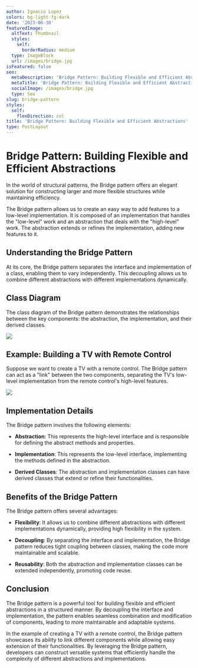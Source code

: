 ```yaml
---
author: Ignacio Lopez
colors: bg-light-fg-dark
date: '2023-06-30'
featuredImage:
  altText: Thumbnail
  styles:
    self:
      borderRadius: medium
  type: ImageBlock
  url: /images/bridge.jpg
isFeatured: false
seo:
  metaDescription: 'Bridge Pattern: Building Flexible and Efficient Abstractions.'
  metaTitle: 'Bridge Pattern: Building Flexible and Efficient Abstractions'
  socialImage: /images/bridge.jpg
  type: Seo
slug: bridge-pattern
styles:
  self:
    flexDirection: col
title: 'Bridge Pattern: Building Flexible and Efficient Abstractions'
type: PostLayout
---
```


# Bridge Pattern: Building Flexible and Efficient Abstractions

In the world of structural patterns, the Bridge pattern offers an elegant solution for constructing larger and more flexible structures while maintaining efficiency.

The Bridge pattern allows us to create an easy way to add features to a low-level implementation. It is composed of an implementation that handles the "low-level" work and an abstraction that deals with the "high-level" work. The abstraction extends or refines the implementation, adding new features to it.

## Understanding the Bridge Pattern

At its core, the Bridge pattern separates the interface and implementation of a class, enabling them to vary independently. This decoupling allows us to combine different abstractions with different implementations dynamically.

## Class Diagram

The class diagram of the Bridge pattern demonstrates the relationships between the key components: the abstraction, the implementation, and their derived classes.

![](./images/bridge-structure.png)

## Example: Building a TV with Remote Control

Suppose we want to create a TV with a remote control. The Bridge pattern can act as a "link" between the two components, separating the TV's low-level implementation from the remote control's high-level features.

![](./images/bridge-example.png)

## Implementation Details

The Bridge pattern involves the following elements:

-   **Abstraction**: This represents the high-level interface and is responsible for defining the abstract methods and properties.
    
-   **Implementation**: This represents the low-level interface, implementing the methods defined in the abstraction.
    
-   **Derived Classes**: The abstraction and implementation classes can have derived classes that extend or refine their functionalities.
    

## Benefits of the Bridge Pattern

The Bridge pattern offers several advantages:

-   **Flexibility**: It allows us to combine different abstractions with different implementations dynamically, providing high flexibility in the system.
    
-   **Decoupling**: By separating the interface and implementation, the Bridge pattern reduces tight coupling between classes, making the code more maintainable and scalable.
    
-   **Reusability**: Both the abstraction and implementation classes can be extended independently, promoting code reuse.
    

## Conclusion

The Bridge pattern is a powerful tool for building flexible and efficient abstractions in a structured manner. By decoupling the interface and implementation, the pattern enables seamless combination and modification of components, leading to more maintainable and adaptable systems.

In the example of creating a TV with a remote control, the Bridge pattern showcases its ability to link different components while allowing easy extension of their functionalities. By leveraging the Bridge pattern, developers can construct versatile systems that efficiently handle the complexity of different abstractions and implementations.